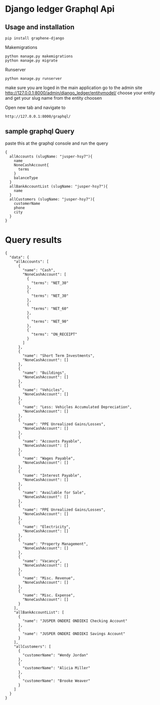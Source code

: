 
# Django ledger Graphql Api

## Usage and installation





``` 
pip install graphene-django
```
Makemigrations
``` 
python manage.py makemigrations
python manage.py migrate
``` 
Runserver
``` 
python manage.py runserver
``` 
make sure you are loged in the main application go to the admin 
site http://127.0.0.1:8000/admin/django_ledger/entitymodel/ choose your 
entity and get your slug name from the entity choosen

Open new tab and navigate to
``` 
http://127.0.0.1:8000/graphql/
```
## sample graphql Query
paste this at the graphql console and run the query
```
{
  allAccounts (slugName: "jusper-hsy7"){
    name
    NoneCashAccount{
      terms
    }
    balanceType
  }
  allBankAccountList (slugName: "jusper-hsy7"){
    name
  }
  allCustomers (slugName: "jusper-hsy7"){
    customerName
    phone
    city
  }
}
```

# Query results
```
{
  "data": {
    "allAccounts": [
      {
        "name": "Cash",
        "NoneCashAccount": [
          {
            "terms": "NET_30"
          },
          {
            "terms": "NET_30"
          },
          {
            "terms": "NET_60"
          },
          {
            "terms": "NET_90"
          },
          {
            "terms": "ON_RECEIPT"
          }
        ]
      },
      {
        "name": "Short Term Investments",
        "NoneCashAccount": []
      },
      {
        "name": "Buildings",
        "NoneCashAccount": []
      },
      {
        "name": "Vehicles",
        "NoneCashAccount": []
      },
      {
        "name": "Less: Vehicles Accumulated Depreciation",
        "NoneCashAccount": []
      },
      {
        "name": "PPE Unrealized Gains/Losses",
        "NoneCashAccount": []
      },
      {
        "name": "Accounts Payable",
        "NoneCashAccount": []
      },
      {
        "name": "Wages Payable",
        "NoneCashAccount": []
      },
      {
        "name": "Interest Payable",
        "NoneCashAccount": []
      },
      {
        "name": "Available for Sale",
        "NoneCashAccount": []
      },
      {
        "name": "PPE Unrealized Gains/Losses",
        "NoneCashAccount": []
      },
      {
        "name": "Electricity",
        "NoneCashAccount": []
      },
      {
        "name": "Property Management",
        "NoneCashAccount": []
      },
      {
        "name": "Vacancy",
        "NoneCashAccount": []
      },
      {
        "name": "Misc. Revenue",
        "NoneCashAccount": []
      },
      {
        "name": "Misc. Expense",
        "NoneCashAccount": []
      }
    ],
    "allBankAccountList": [
      {
        "name": "JUSPER ONDERI ONDIEKI Checking Account"
      },
      {
        "name": "JUSPER ONDERI ONDIEKI Savings Account"
      }
    ],
    "allCustomers": [
      {
        "customerName": "Wendy Jordan"
      },
      {
        "customerName": "Alicia Miller"
      },
      {
        "customerName": "Brooke Weaver"
      }
    ]
  }
}
